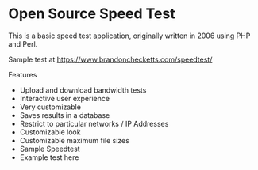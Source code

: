 # Open Source Speed Test

This is a basic speed test application, originally written in 2006 using PHP and Perl.

Sample test at https://www.brandonchecketts.com/speedtest/

Features
 - Upload and download bandwidth tests
 - Interactive user experience
 - Very customizable
 - Saves results in a database
 - Restrict to particular networks / IP Addresses
 - Customizable look
 - Customizable maximum file sizes
 - Sample Speedtest
 - Example test here

